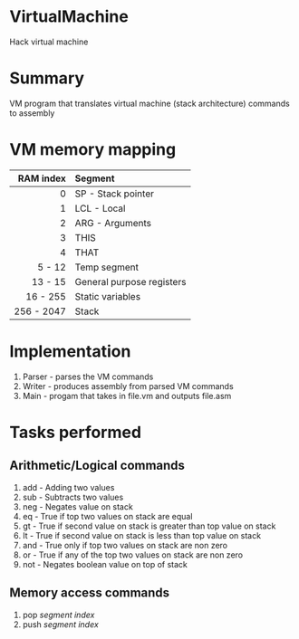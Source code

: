# VirtualMachine
Hack virtual machine

# Summary
VM program that translates virtual machine (stack architecture) commands to assembly

# VM memory mapping

| RAM index  | Segment                  |
|-----------:|:-------------------------|
|          0 | SP  - Stack pointer      |
|          1 | LCL - Local              |
|          2 | ARG - Arguments          |
|          3 | THIS                     |
|          4 | THAT                     |
|   5 -   12 | Temp segment             |
|  13 -   15 | General purpose registers|
|  16 -  255 | Static variables         |
| 256 - 2047 | Stack                    |

# Implementation
1. Parser - parses the VM commands
2. Writer - produces assembly from parsed VM commands
3. Main   - progam that takes in file.vm and outputs file.asm

# Tasks performed
## Arithmetic/Logical commands
1. add - Adding two values
2. sub - Subtracts two values
3. neg - Negates value on stack
4. eq  - True if top two values on stack are equal
5. gt  - True if second value on stack is greater than top value on stack
6. lt  - True if second value on stack is less than top value on stack
7. and - True only if top two values on stack are non zero
8. or  - True if any of the top two values on stack are non zero
9. not - Negates boolean value on top of stack

## Memory access commands
1. pop *segment* *index*
2. push *segment* *index*
